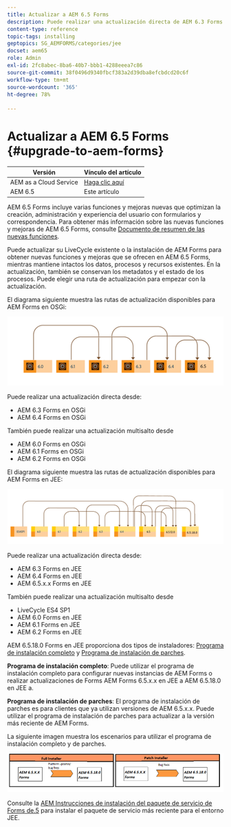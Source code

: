 ```yaml
---
title: Actualizar a AEM 6.5 Forms
description: Puede realizar una actualización directa de AEM 6.3 Forms y AEM 6.4 Forms a AEM 6.5 Forms.
content-type: reference
topic-tags: installing
geptopics: SG_AEMFORMS/categories/jee
docset: aem65
role: Admin
exl-id: 2fc8abec-8ba6-40b7-bbb1-4288eeea7c86
source-git-commit: 38f0496d9340fbcf383a2d39dba8efcbdcd20c6f
workflow-type: tm+mt
source-wordcount: '365'
ht-degree: 78%

---
```


# Actualizar a AEM 6.5 Forms {#upgrade-to-aem-forms}

| Versión | Vínculo del artículo |
| -------- | ---------------------------- |
| AEM as a Cloud Service | [Haga clic aquí](https://experienceleague.adobe.com/docs/experience-manager-cloud-service/content/forms/setup-configure-migrate/migrate-to-forms-as-a-cloud-service.html) |
| AEM 6.5 | Este artículo |


AEM 6.5 Forms incluye varias funciones y mejoras nuevas que optimizan la creación, administración y experiencia del usuario con formularios y correspondencia. Para obtener más información sobre las nuevas funciones y mejoras de AEM 6.5 Forms, consulte [Documento de resumen de las nuevas funciones](../../forms/using/whats-new.md).

Puede actualizar su LiveCycle existente o la instalación de AEM Forms para obtener nuevas funciones y mejoras que se ofrecen en AEM 6.5 Forms, mientras mantiene intactos los datos, procesos y recursos existentes. En la actualización, también se conservan los metadatos y el estado de los procesos. Puede elegir una ruta de actualización para empezar con la actualización.

El diagrama siguiente muestra las rutas de actualización disponibles para AEM Forms en OSGi:

![Flujo de actualización de OSGi](do-not-localize/osgi-upgrade-path.png)

Puede realizar una actualización directa desde:

* AEM 6.3 Forms en OSGi
* AEM 6.4 Forms en OSGi

También puede realizar una actualización multisalto desde

* AEM 6.0 Forms en OSGi
* AEM 6.1 Forms en OSGi
* AEM 6.2 Forms en OSGi

El diagrama siguiente muestra las rutas de actualización disponibles para AEM Forms en JEE:

![Actualización de JEE 6.5](do-not-localize/jee-upgrade-6-5.png)


Puede realizar una actualización directa desde:

* AEM 6.3 Forms en JEE
* AEM 6.4 Forms en JEE
* AEM 6.5.x.x Forms en JEE

También puede realizar una actualización multisalto desde

* LiveCycle ES4 SP1
* AEM 6.0 Forms en JEE
* AEM 6.1 Forms en JEE
* AEM 6.2 Forms en JEE

AEM 6.5.18.0 Forms en JEE proporciona dos tipos de instaladores: [Programa de instalación completo](https://experienceleague.adobe.com/docs/experience-manager-release-information/aem-release-updates/forms-updates/aem-forms-releases.html?lang=es) y [Programa de instalación de parches](https://experienceleague.adobe.com/docs/experience-manager-release-information/aem-release-updates/forms-updates/aem-forms-releases.html?lang=es).

**Programa de instalación completo**: Puede utilizar el programa de instalación completo para configurar nuevas instancias de AEM Forms o realizar actualizaciones de Forms AEM Forms 6.5.x.x en JEE a AEM 6.5.18.0 en JEE a.

**Programa de instalación de parches**: El programa de instalación de parches es para clientes que ya utilizan versiones de AEM 6.5.x.x. Puede utilizar el programa de instalación de parches para actualizar a la versión más reciente de AEM Forms.

La siguiente imagen muestra los escenarios para utilizar el programa de instalación completo y de parches.

![Programa de instalación completo y parche](/help/forms/using/assets/full-and-patch-installer.png)

Consulte la [AEM Instrucciones de instalación del paquete de servicio de Forms de.5](https://experienceleague.adobe.com/docs/experience-manager-65/release-notes/aem-forms-current-service-pack-installation-instructions.html?lang=es) para instalar el paquete de servicio más reciente para el entorno JEE.

<!--
[Work in Progress]

Migration involves moving only assets (PDF, XDP, images, adaptive forms, correspondence management assets) from one server to another - processes (LCA), settings, configurations, and a few other pieces of metadata are not migrated. Perform the following steps to migrate to AEM 6.3 Forms:

1. Set up a fresh environment of [AEM 6.3 Forms](https://adobe.com/go/learn_aemforms_documentation_63).
1. Move XDP or other compatible assets to the freshly set instance. For detailed instructions, see [Importing and exporting assets to AEM Forms](../../forms/using/import-export-forms-templates.md). [
   ](../../forms/using/import-export-forms-templates.md)
1. Build the required services, if any.

   For example, if you are using AEM Forms on JEE Document Services, changes are required in the code to use document services available in AEM Forms on OSGi.

1. Perform post-installation activities:

    * **Run Migration Utility**

      The migration utility makes the adaptive forms and correspondence management assets of earlier versions compatible with AEM 6.3 forms. You can download the utility from AEM Software Distribution. For step-by-step information to configure and use the migration utility, see [migration utility](../../forms/using/migration-utility.md) documentation.

    * **Reconfigure Adobe Sign**

      If you had Adobe Sign configured in the previous version of AEM Forms, then reconfigure Adobe Sign from AEM Cloud services. For more details, see [Integrate Adobe Sign with AEM Forms](../../forms/using/adobe-sign-integration-adaptive-forms.md).

      Moreover, AEM 6.3 Forms release has introduced many new Adobe Sign features. For step-by-step information to use Adobe Sign, see [Using Adobe Sign in an adaptive form](../../forms/using/working-with-adobe-sign.md).

    * **Reconfigure analytics and reports**

      In AEM 6.3 Forms, traffic variable for source and success event for impression are not available. So, when you upgrade to AEM 6.3 Forms, AEM Forms stops sending data to Adobe Analytics server and analytics reports for adaptive forms are not available. Moreover, AEM 6.3 Forms introduces traffic variable for the version of form analytics and success event for the amount of time spent on a field. So, reconfigure analytics and reports for your AEM Forms environment. For detailed steps, see [Configuring analytics and reports](../../forms/using/configure-analytics-forms-documents.md).

      Methods to calculate average fill time for forms and average read time for have changed. So, when you upgrade to AEM 6.3 forms, older data (data from previous AEM Forms release) for these metrics is available only in Adobe Analytics. It is not visible in AEM Forms analytics reports. For these metrics, AEM Forms analytics reports display data which is captured after performing the upgrade.
      
      -->


